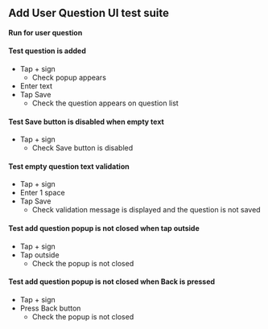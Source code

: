 ## Add User Question UI test suite

**Run for user question**

#### Test question is added
- Tap + sign
    - Check popup appears
- Enter text
- Tap Save
    - Check the question appears on question list

#### Test Save button is disabled when empty text
- Tap + sign
    - Check Save button is disabled

#### Test empty question text validation
- Tap + sign
- Enter 1 space
- Tap Save
    - Check validation message is displayed and the question is not saved

#### Test add question popup is not closed when tap outside
- Tap + sign
- Tap outside
    - Check the popup is not closed

#### Test add question popup is not closed when Back is pressed
- Tap + sign
- Press Back button
    - Check the popup is not closed
